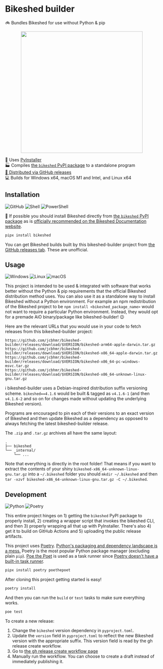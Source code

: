 # Bikeshed builder

🚲 Bundles Bikeshed for use without Python & pip

<p align=center>
  <a href="https://speced.github.io/bikeshed/"><img width=400 src="https://github.com/jcbhmr/bikeshed-builder/assets/61068799/2afa0995-1048-424f-b31e-112119cca064"></a>
</p>

🐍 Uses [PyInstaller](https://pyinstaller.org/en/stable/) \
🏭 Compiles [the `bikeshed` PyPI package](https://pypi.org/project/bikeshed/) to a standalone program \
[🚚 Distributed via GitHub releases](https://github.com/jcbhmr/bikeshed-builder/releases) \
💻 Builds for Windows x64, macOS M1 and Intel, and Linux x64

## Installation

![GitHub](https://img.shields.io/static/v1?style=for-the-badge&message=GitHub&color=181717&logo=GitHub&logoColor=FFFFFF&label=)
![Shell](https://img.shields.io/static/v1?style=for-the-badge&message=Shell&color=4EAA25&logo=GNU+Bash&logoColor=FFFFFF&label=)
![PowerShell](https://img.shields.io/static/v1?style=for-the-badge&message=PowerShell&color=5391FE&logo=PowerShell&logoColor=FFFFFF&label=)

🛑 If possible you should install Bikeshed directly from [the `bikeshed` PyPI package](https://pypi.org/project/bikeshed/) as is [officially recommended on the Bikeshed Documentation website](https://speced.github.io/bikeshed/#install-final).

```sh
pipx install bikeshed
```

You can get Bikeshed builds built by this bikeshed-builder project from [the GitHub releases tab](https://github.com/jcbhmr/bikeshed-builder/releases). These are unofficial.

## Usage

![Windows](https://img.shields.io/static/v1?style=for-the-badge&message=Windows&color=0078D4&logo=Windows&logoColor=FFFFFF&label=)
![Linux](https://img.shields.io/static/v1?style=for-the-badge&message=Linux&color=222222&logo=Linux&logoColor=FCC624&label=)
![macOS](https://img.shields.io/static/v1?style=for-the-badge&message=macOS&color=000000&logo=macOS&logoColor=FFFFFF&label=)

This project is intended to be used & integrated with software that works better without the Python & pip requirements that the official Bikeshed distribution method uses. You can also use it as a standalone way to install Bikeshed without a Python environment. For example an npm redistribution of the Bikeshed project to be `npm install <bikeshed_package_name>` would not want to require a particular Python environment. Instead, they would opt for a premade AiO binary/package like bikeshed-builder! 😉

Here are the relevant URLs that you would use in your code to fetch releases from this bikeshed-builder project:

```
https://github.com/jcbhmr/bikeshed-builder/releases/download/$VERSION/bikeshed-arm64-apple-darwin.tar.gz
https://github.com/jcbhmr/bikeshed-builder/releases/download/$VERSION/bikeshed-x86_64-apple-darwin.tar.gz
https://github.com/jcbhmr/bikeshed-builder/releases/download/$VERSION/bikeshed-x86_64-pc-windows-msvc.tar.gz
https://github.com/jcbhmr/bikeshed-builder/releases/download/$VERSION/bikeshed-x86_64-unknown-linux-gnu.tar.gz
```

ℹ bikeshed-builder uses a Debian-inspired distribution suffix versioning scheme. `bikeshed==4.1.6` would be built & tagged as `v4.1.6-1` (and then `v4.1.6-2` and so on for changes made without updating the underlying Bikeshed version).

Programs are encouraged to pin each of their versions to an exact version of Bikeshed and then update Bikeshed as a dependency as opposed to always fetching the latest bikeshed-builder release.

The `.zip` and `.tar.gz` archives all have the same layout:

```
.
├── bikeshed
└── _internal/
    └── ...
```

Note that everything is directly in the root folder! That means if you want to extract the contents of your shiny `bikeshed-x86_64-unknown-linux-gnu.tar.gz` into a `~/.bikeshed` folder you should `mkdir ~/.bikeshed` and then `tar -xzvf bikeshed-x86_64-unknown-linux-gnu.tar.gz -C ~/.bikeshed`.

## Development

![Python](https://img.shields.io/static/v1?style=for-the-badge&message=Python&color=3776AB&logo=Python&logoColor=FFFFFF&label=)
![Poetry](https://img.shields.io/static/v1?style=for-the-badge&message=Poetry&color=60A5FA&logo=Poetry&logoColor=FFFFFF&label=)

This entire project hinges on 1) getting the `bikeshed` PyPI package to properly install, 2) creating a wrapper script that invokes the bikeshed CLI, and then 3) properly wrapping all that up with PyInstaller. There's also 4) get it to build on GitHub Actions and 5) uploading the public release artifacts.

This project uses [Poetry](https://python-poetry.org/). [Python's packaging and dependency landscape is a mess.](https://chriswarrick.com/blog/2024/01/15/python-packaging-one-year-later/) Poetry is the most popular Python package manager (excluding plain `pip`). [Poe the Poet](https://poethepoet.natn.io/) is used as a task runner since [Poetry doesn't have a built-in task runner](https://github.com/python-poetry/poetry/issues/2496).

```sh
pipx install poetry poethepoet
```

After cloning this project getting started is easy!

```sh
poetry install
```

And then you can run the `build` or `test` tasks to make sure everything works.

```sh
poe test
```

To create a new release:

1. Change the `bikeshed` version dependency in `pyproject.toml`.
2. Update the `version` field in `pyproject.toml` to reflect the new Bikeshed version with the appropriate suffix. This version field is read by the gh release create workflow.
3. Go to [the gh release create workflow page](https://github.com/jcbhmr/bikeshed-builder/actions/workflows/gh-release-create.yml)
4. Manually run the workflow. You can choose to create a draft instead of immediately publishing it.
